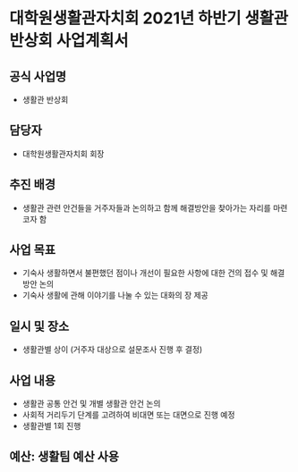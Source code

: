 대학원생활관자치회 2021년 하반기 생활관 반상회 사업계획서
===

## 공식 사업명
- 생활관 반상회

## 담당자
- 대학원생활관자치회 회장

## 추진 배경
- 생활관 관련 안건들을 거주자들과 논의하고 함께 해결방안을 찾아가는 자리를 마련코자 함

## 사업 목표
- 기숙사 생활하면서 불편했던 점이나 개선이 필요한 사항에 대한 건의 접수 및 해결방안 논의
- 기숙사 생활에 관해 이야기를 나눌 수 있는 대화의 장 제공

## 일시 및 장소
- 생활관별 상이 (거주자 대상으로 설문조사 진행 후 결정)


## 사업 내용
- 생활관 공통 안건 및 개별 생활관 안건 논의
- 사회적 거리두기 단계를 고려하여 비대면 또는 대면으로 진행 예정
- 생활관별 1회 진행


## 예산: 생활팀 예산 사용
